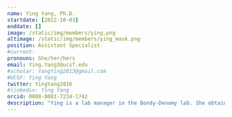 ```yaml
---
name: Ying Yang, Ph.D.
startdate: [2022-10-03]
enddate: []
image: /static/img/members/ying.png
altimage: /static/img/members/ying_mask.png
position: Assistant Specialist
#current:
pronouns: She/her/hers
email: Ying.Yang3@ucsf.edu
#scholar: YangYing2013@gmail.com
#UCSF: Ying Yang
twitter: YingYang2016
#linkedin: Ying Yang
orcid: 0000-0001-7234-1742
description: "Ying is a lab manager in the Bondy-Denomy lab. She obtained her undergraduate degree in Life Science at Huazhong Agriculture University in Wuhan, China. She completed her graduate work at the [National Key Laboratory of Crop Genetic Improvement](https://croplab.hzau.edu.cn) at Huazhong Agricultural University, where she studied Mutant library construction, Genetics, and Gene function research. Then she completed her post-doc research training, in Sainsbury lab and the University of Nebraska-Lincoln, where she researched about Gene-editing in plants, the interaction of plants and microbes, and next-generation sequencing. During the pandemic, she joined in the Covid IgG and IgM test kit R&D. In her free time, she enjoys hiking, swimming, and story time with kids."
---
```


